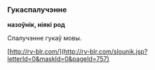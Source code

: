 ### Гукаспалучэнне
**назоўнік, ніякі род**

Спалучэнне гукаў мовы.

<a rel="author">[http://rv-blr.com/](http://rv-blr.com/slounik.jsp?letterId=0&maskId=0&pageId=757)</a>
